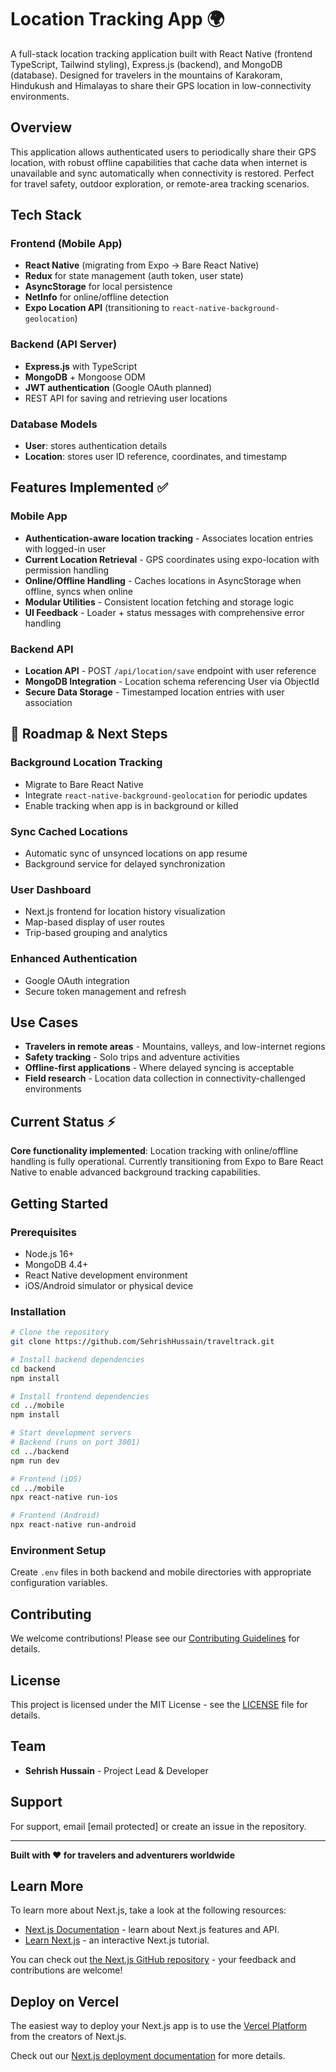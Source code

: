 #  Location Tracking App 🌍

A full-stack location tracking application built with React Native (frontend TypeScript, Tailwind styling), Express.js (backend), and MongoDB (database). Designed for travelers in the mountains of Karakoram, Hindukush and Himalayas to share their GPS location in low-connectivity environments.

##  Overview

This application allows authenticated users to periodically share their GPS location, with robust offline capabilities that cache data when internet is unavailable and sync automatically when connectivity is restored. Perfect for travel safety, outdoor exploration, or remote-area tracking scenarios.

##  Tech Stack

### Frontend (Mobile App)
- **React Native** (migrating from Expo → Bare React Native)
- **Redux** for state management (auth token, user state)
- **AsyncStorage** for local persistence
- **NetInfo** for online/offline detection
- **Expo Location API** (transitioning to `react-native-background-geolocation`)

### Backend (API Server)
- **Express.js** with TypeScript
- **MongoDB** + Mongoose ODM
- **JWT authentication** (Google OAuth planned)
- REST API for saving and retrieving user locations

### Database Models
- **User**: stores authentication details
- **Location**: stores user ID reference, coordinates, and timestamp

##  Features Implemented ✅

### Mobile App
- **Authentication-aware location tracking** - Associates location entries with logged-in user
- **Current Location Retrieval** - GPS coordinates using expo-location with permission handling
- **Online/Offline Handling** - Caches locations in AsyncStorage when offline, syncs when online
- **Modular Utilities** - Consistent location fetching and storage logic
- **UI Feedback** - Loader + status messages with comprehensive error handling

###  Backend API
- **Location API** - POST `/api/location/save` endpoint with user reference
- **MongoDB Integration** - Location schema referencing User via ObjectId
- **Secure Data Storage** - Timestamped location entries with user association

## 🚧 Roadmap & Next Steps

###  Background Location Tracking
- Migrate to Bare React Native
- Integrate `react-native-background-geolocation` for periodic updates
- Enable tracking when app is in background or killed

###  Sync Cached Locations
- Automatic sync of unsynced locations on app resume
- Background service for delayed synchronization

###  User Dashboard
- Next.js frontend for location history visualization
- Map-based display of user routes
- Trip-based grouping and analytics

###  Enhanced Authentication
- Google OAuth integration
- Secure token management and refresh

##  Use Cases

- **Travelers in remote areas** - Mountains, valleys, and low-internet regions
- **Safety tracking** - Solo trips and adventure activities
- **Offline-first applications** - Where delayed syncing is acceptable
- **Field research** - Location data collection in connectivity-challenged environments

##  Current Status ⚡

**Core functionality implemented**: Location tracking with online/offline handling is fully operational. Currently transitioning from Expo to Bare React Native to enable advanced background tracking capabilities.

##  Getting Started

### Prerequisites
- Node.js 16+
- MongoDB 4.4+
- React Native development environment
- iOS/Android simulator or physical device

### Installation
```bash
# Clone the repository
git clone https://github.com/SehrishHussain/traveltrack.git

# Install backend dependencies
cd backend
npm install

# Install frontend dependencies
cd ../mobile
npm install

# Start development servers
# Backend (runs on port 3001)
cd ../backend
npm run dev

# Frontend (iOS)
cd ../mobile
npx react-native run-ios

# Frontend (Android)
npx react-native run-android
```

### Environment Setup
Create `.env` files in both backend and mobile directories with appropriate configuration variables.


##  Contributing

We welcome contributions! Please see our [Contributing Guidelines](CONTRIBUTING.md) for details.

##  License

This project is licensed under the MIT License - see the [LICENSE](LICENSE) file for details.

##  Team

- **Sehrish Hussain** - Project Lead & Developer

##  Support

For support, email [email protected] or create an issue in the repository.

---

**Built with ❤️ for travelers and adventurers worldwide**
## Learn More

To learn more about Next.js, take a look at the following resources:

- [Next.js Documentation](https://nextjs.org/docs) - learn about Next.js features and API.
- [Learn Next.js](https://nextjs.org/learn) - an interactive Next.js tutorial.

You can check out [the Next.js GitHub repository](https://github.com/vercel/next.js) - your feedback and contributions are welcome!

## Deploy on Vercel

The easiest way to deploy your Next.js app is to use the [Vercel Platform](https://vercel.com/new?utm_medium=default-template&filter=next.js&utm_source=create-next-app&utm_campaign=create-next-app-readme) from the creators of Next.js.

Check out our [Next.js deployment documentation](https://nextjs.org/docs/app/building-your-application/deploying) for more details.
